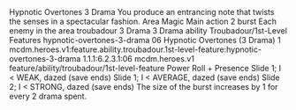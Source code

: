 <ability>
  <name>Hypnotic Overtones</name>
  <cost>3 Drama</cost>
  <flavor>You produce an entrancing note that twists the senses in a spectacular fashion.</flavor>
  <keywords>
    <keyword>Area</keyword>
    <keyword>Magic</keyword>
  </keywords>
  <type>Main action</type>
  <distance>2 burst</distance>
  <target>Each enemy in the area</target>
  <metadata>
    <class>troubadour</class>
    <cost>3 Drama</cost>
    <cost_amount>3</cost_amount>
    <cost_resource>Drama</cost_resource>
    <feature_type>ability</feature_type>
    <file_dpath>Troubadour/1st-Level Features</file_dpath>
    <item_id>hypnotic-overtones-3-drama</item_id>
    <item_index>06</item_index>
    <item_name>Hypnotic Overtones (3 Drama)</item_name>
    <level>1</level>
    <scc>mcdm.heroes.v1:feature.ability.troubadour.1st-level-feature:hypnotic-overtones-3-drama</scc>
    <scdc>1.1.1:6.2.3.1:06</scdc>
    <source>mcdm.heroes.v1</source>
    <type>feature/ability/troubadour/1st-level-feature</type>
  </metadata>
  <effects>
    <effect type="roll">
      <roll>Power Roll + Presence</roll>
      <t1>Slide 1; I &lt; WEAK, dazed (save ends)</t1>
      <t2>Slide 1; I &lt; AVERAGE, dazed (save ends)</t2>
      <t3>Slide 2; I &lt; STRONG, dazed (save ends)</t3>
    </effect>
    <effect type="mundane" cost="Spend 2+ Drama">The size of the burst increases by 1 for every 2 drama spent.</effect>
  </effects>
</ability>
